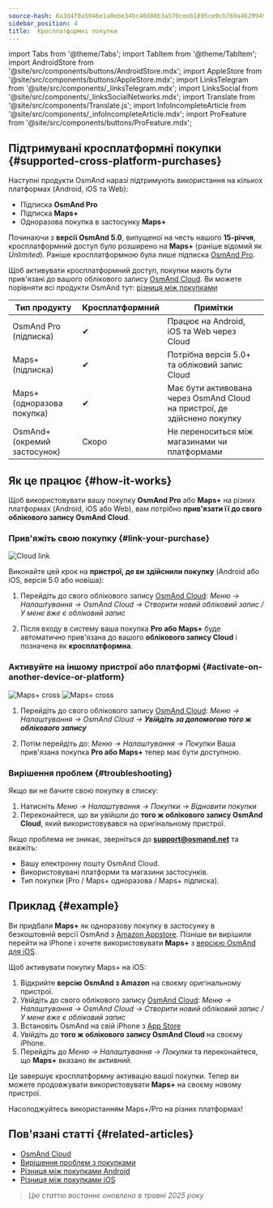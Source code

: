 ```yaml
---
source-hash: 8a3d4f0a5046e1a8ebe34bc40d88b3a570ceeb1895ce9cb769a4620949373450
sidebar_position: 4
title:  Кросплатформні покупки
---
```

import Tabs from '@theme/Tabs';
import TabItem from '@theme/TabItem';
import AndroidStore from '@site/src/components/buttons/AndroidStore.mdx';
import AppleStore from '@site/src/components/buttons/AppleStore.mdx';
import LinksTelegram from '@site/src/components/_linksTelegram.mdx';
import LinksSocial from '@site/src/components/_linksSocialNetworks.mdx';
import Translate from '@site/src/components/Translate.js';
import InfoIncompleteArticle from '@site/src/components/_infoIncompleteArticle.mdx';
import ProFeature from '@site/src/components/buttons/ProFeature.mdx';



## Підтримувані кросплатформні покупки {#supported-cross-platform-purchases}

Наступні продукти OsmAnd наразі підтримують використання на кількох платформах (Android, iOS та Web):

- Підписка **OsmAnd Pro**
- Підписка **Maps+**
- Одноразова покупка в застосунку **Maps+**

Починаючи з **версії OsmAnd 5.0**, випущеної на честь нашого **15-річчя**, кросплатформний доступ було розширено на **Maps+** (раніше відомий як *Unlimited*). Раніше кросплатформною була лише підписка [OsmAnd Pro](../personal/osmand-cloud.md#cross-platform).

Щоб активувати кросплатформний доступ, покупки мають бути прив'язані до вашого облікового запису [OsmAnd Cloud](../personal/osmand-cloud.md#login).
Ви можете порівняти всі продукти OsmAnd тут: [різниця між покупками](https://osmand.net/docs/user/purchases/android/#difference-between-purchases)

| Тип продукту                | Кросплатформний | Примітки |
|-----------------------------|----------------|-------|
| OsmAnd Pro (підписка)   | ✔              | Працює на Android, iOS та Web через Cloud |
| Maps+ (підписка)        | ✔              | Потрібна версія 5.0+ та обліковий запис Cloud |
| Maps+ (одноразова покупка)   | ✔              | Має бути активована через OsmAnd Cloud на пристрої, де здійснено покупку |
| OsmAnd+ (окремий застосунок)    | Скоро         | Не переноситься між магазинами чи платформами |


## Як це працює {#how-it-works}

Щоб використовувати вашу покупку **OsmAnd Pro** або **Maps+** на різних платформах (Android, iOS або Web), вам потрібно **прив'язати її до свого облікового запису OsmAnd Cloud**.

### Прив'яжіть свою покупку {#link-your-purchase}

![Cloud link](@site/static/img/purchases/cloud_activation.png)

Виконайте цей крок на **пристрої, де ви здійснили покупку** (Android або iOS, версія 5.0 або новіша):

1. Перейдіть до свого облікового запису [OsmAnd Cloud](../personal/osmand-cloud.md#login):
   *Меню → Налаштування → OsmAnd Cloud → Створити новий обліковий запис / У мене вже є обліковий запис*

2. Після входу в систему ваша покупка **Pro або Maps+** буде автоматично прив'язана до вашого **облікового запису Cloud** і позначена як **кросплатформна**.


### Активуйте на іншому пристрої або платформі {#activate-on-another-device-or-platform}

![Maps+ cross](@site/static/img/purchases/cross_purchase.png)
![Maps+ cross](@site/static/img/purchases/cross_purchase_1.png)

1. Перейдіть до свого облікового запису [OsmAnd Cloud](../personal/osmand-cloud.md#login):
   *Меню → Налаштування → OsmAnd Cloud →* ***Увійдіть за допомогою того ж облікового запису***

2. Потім перейдіть до:
   *Меню → Налаштування → Покупки*
   Ваша прив'язана покупка **Pro або Maps+** тепер має бути доступною.


### Вирішення проблем {#troubleshooting}

Якщо ви не бачите свою покупку в списку:

1. Натисніть *Меню → Налаштування → Покупки → Відновити покупки*
2. Переконайтеся, що ви увійшли до **того ж облікового запису OsmAnd Cloud**, який використовувався на оригінальному пристрої.

Якщо проблема не зникає, зверніться до **support@osmand.net** та вкажіть:

- Вашу електронну пошту OsmAnd Cloud.
- Використовувані платформи та магазини застосунків.
- Тип покупки (Pro / Maps+ одноразова / Maps+ підписка).


## Приклад {#example}

Ви придбали **Maps+** як одноразову покупку в застосунку в безкоштовній версії OsmAnd з [Amazon Appstore](https://www.amazon.com/OsmAnd-Maps-Navigation/dp/B00D0SA8I8).
Пізніше ви вирішили перейти на iPhone і хочете використовувати **Maps+** з [версією OsmAnd для iOS](https://apps.apple.com/app/osmand-maps-travel-navigate/id934850257).

Щоб активувати покупку Maps+ на iOS:

1. Відкрийте **версію OsmAnd з Amazon** на своєму оригінальному пристрої.
2. Увійдіть до свого облікового запису [OsmAnd Cloud](../personal/osmand-cloud.md#login):
   *Меню → Налаштування → OsmAnd Cloud → Створити новий обліковий запис / У мене вже є обліковий запис*
3. Встановіть OsmAnd на свій iPhone з [App Store](https://apps.apple.com/app/osmand-maps-travel-navigate/id934850257)
4. Увійдіть до **того ж облікового запису OsmAnd Cloud** на своєму iPhone.
5. Перейдіть до *Меню → Налаштування → Покупки* та переконайтеся, що **Maps+** вказано як активний.

Це завершує кросплатформну активацію вашої покупки. Тепер ви можете продовжувати використовувати **Maps+** на своєму новому пристрої.

Насолоджуйтесь використанням Maps+/Pro на різних платформах!


## Пов'язані статті {#related-articles}

- [OsmAnd Cloud](../personal/osmand-cloud.md)
- [Вирішення проблем з покупками](../troubleshooting/purchases_payments.md)
- [Різниця між покупками Android](./android.md#difference-between-purchases-android)
- [Різниця між покупками iOS](./ios.md#difference-between-purchases-ios)

> *Цю статтю востаннє оновлено в травні 2025 року*